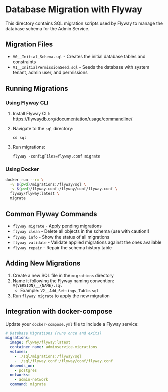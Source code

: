 # Database Migration with Flyway

This directory contains SQL migration scripts used by Flyway to manage the database schema for the Admin Service.

## Migration Files

- `V0__Initial_Schema.sql` - Creates the initial database tables and constraints
- `V1__InitialPermissionSeed.sql` - Seeds the database with system tenant, admin user, and permissions

## Running Migrations

### Using Flyway CLI

1. Install Flyway CLI: https://flywaydb.org/documentation/usage/commandline/

2. Navigate to the `sql` directory:
   ```
   cd sql
   ```

3. Run migrations:
   ```
   flyway -configFiles=flyway.conf migrate
   ```

### Using Docker

```bash
docker run --rm \
  -v $(pwd)/migrations:/flyway/sql \
  -v $(pwd)/flyway.conf:/flyway/conf/flyway.conf \
  flyway/flyway:latest \
  migrate
```

## Common Flyway Commands

- `flyway migrate` - Apply pending migrations
- `flyway clean` - Delete all objects in the schema (use with caution!)
- `flyway info` - Show the status of all migrations
- `flyway validate` - Validate applied migrations against the ones available
- `flyway repair` - Repair the schema history table

## Adding New Migrations

1. Create a new SQL file in the `migrations` directory
2. Name it following the Flyway naming convention: `V{VERSION}__{NAME}.sql`
   - Example: `V2__Add_Settings_Table.sql`
3. Run `flyway migrate` to apply the new migration

## Integration with docker-compose

Update your `docker-compose.yml` file to include a Flyway service:

```yaml
# Database Migrations (runs once and exits)
migrations:
  image: flyway/flyway:latest
  container_name: adminservice-migrations
  volumes:
    - ./sql/migrations:/flyway/sql
    - ./sql/flyway.conf:/flyway/conf/flyway.conf
  depends_on:
    - postgres
  networks:
    - admin-network
  command: migrate
```
